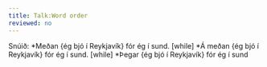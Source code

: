 ```yaml
---
title: Talk:Word order
reviewed: no
---
```


Snúið:
*Meðan {ég bjó í Reykjavík} fór ég í sund. [while]
*Á meðan {ég bjó í Reykjavík} fór ég í sund. [while]
*Þegar {ég bjó í Reykjavík} fór ég í sund

